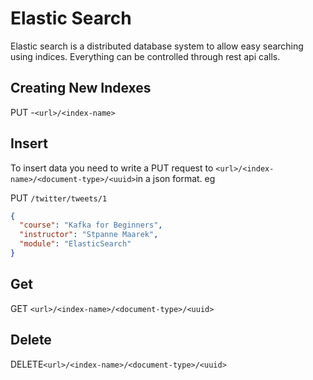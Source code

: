 # Elastic Search
Elastic search is a distributed database system to allow easy searching using indices. Everything can be controlled through rest api calls.

## Creating New Indexes
PUT -` <url>/<index-name> `

## Insert
To insert data you need to write a PUT request to `<url>/<index-name>/<document-type>/<uuid>`in a json format. eg

PUT `/twitter/tweets/1`
```json
{
  "course": "Kafka for Beginners",
  "instructor": "Stpanne Maarek",
  "module": "ElasticSearch"
}
```

## Get
GET `<url>/<index-name>/<document-type>/<uuid>`

## Delete
DELETE`<url>/<index-name>/<document-type>/<uuid>`